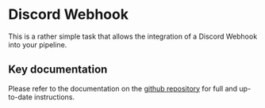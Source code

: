 # Discord Webhook

This is a rather simple task that allows the integration of a Discord Webhook into your pipeline.

## Key documentation
Please refer to the documentation on the [github repository](https://github.com/seraphx2/ado-discord-webhook) for full and up-to-date instructions.